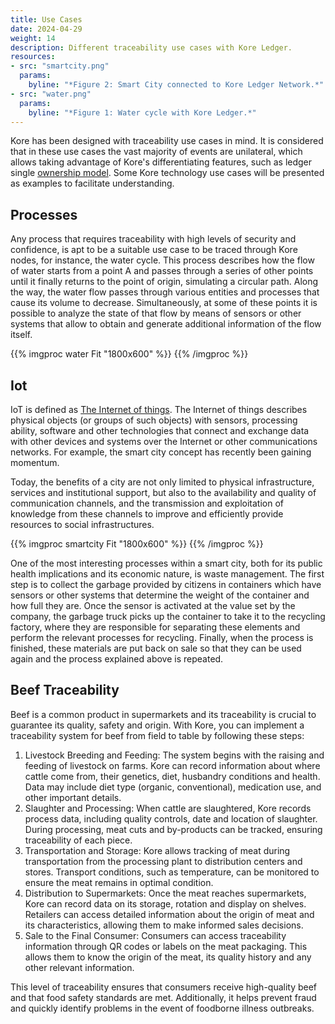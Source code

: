 ```yaml
---
title: Use Cases
date: 2024-04-29
weight: 14
description: Different traceability use cases with Kore Ledger.
resources:
- src: "smartcity.png"
  params: 
    byline: "*Figure 2: Smart City connected to Kore Ledger Network.*"
- src: "water.png"
  params: 
    byline: "*Figure 1: Water cycle with Kore Ledger.*"
---
```

Kore has been designed with traceability use cases in mind. It is considered that in these use cases the vast majority of events are unilateral, which allows taking advantage of Kore's differentiating features, such as ledger single [ownership model](../../getting-started/concepts/subjects/_index.md#ownership-model). Some Kore technology use cases will be presented as examples to facilitate understanding.

## Processes

Any process that requires traceability with high levels of security and confidence, is apt to be a suitable use case to be traced through Kore nodes, for instance, the water cycle. This process describes how the flow of water starts from a point A and passes through a series of other points until it finally returns to the point of origin, simulating a circular path. Along the way, the water flow passes through various entities and processes that cause its volume to decrease. Simultaneously, at some of these points it is possible to analyze the state of that flow by means of sensors or other systems that allow to obtain and generate additional information of the flow itself.

{{% imgproc water Fit "1800x600" %}}
{{% /imgproc %}}

## Iot

IoT is defined as [The Internet of things](https://en.wikipedia.org/wiki/Internet_of_things). The Internet of things describes physical objects (or groups of such objects) with sensors, processing ability, software and other technologies that connect and exchange data with other devices and systems over the Internet or other communications networks. For example, the smart city concept has recently been gaining momentum. 

Today, the benefits of a city are not only limited to physical infrastructure, services and institutional support, but also to the availability and quality of communication channels, and the transmission and exploitation of knowledge from these channels to improve and efficiently provide resources to social infrastructures. 


{{% imgproc smartcity Fit "1800x600" %}}
{{% /imgproc %}}

One of the most interesting processes within a smart city, both for its public health implications and its economic nature, is waste management. The first step is to collect the garbage provided by citizens in containers which have sensors or other systems that determine the weight of the container and how full they are. Once the sensor is activated at the value set by the company, the garbage truck picks up the container to take it to the recycling factory, where they are responsible for separating these elements and perform the relevant processes for recycling. Finally, when the process is finished, these materials are put back on sale so that they can be used again and the process explained above is repeated. 

## Beef Traceability
Beef is a common product in supermarkets and its traceability is crucial to guarantee its quality, safety and origin. With Kore, you can implement a traceability system for beef from field to table by following these steps:

1. Livestock Breeding and Feeding: The system begins with the raising and feeding of livestock on farms. Kore can record information about where cattle come from, their genetics, diet, husbandry conditions and health. Data may include diet type (organic, conventional), medication use, and other important details.
2. Slaughter and Processing: When cattle are slaughtered, Kore records process data, including quality controls, date and location of slaughter. During processing, meat cuts and by-products can be tracked, ensuring traceability of each piece.
3. Transportation and Storage: Kore allows tracking of meat during transportation from the processing plant to distribution centers and stores. Transport conditions, such as temperature, can be monitored to ensure the meat remains in optimal condition.
4. Distribution to Supermarkets: Once the meat reaches supermarkets, Kore can record data on its storage, rotation and display on shelves. Retailers can access detailed information about the origin of meat and its characteristics, allowing them to make informed sales decisions.
5. Sale to the Final Consumer: Consumers can access traceability information through QR codes or labels on the meat packaging. This allows them to know the origin of the meat, its quality history and any other relevant information.

This level of traceability ensures that consumers receive high-quality beef and that food safety standards are met. Additionally, it helps prevent fraud and quickly identify problems in the event of foodborne illness outbreaks.